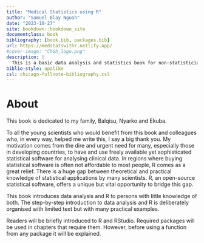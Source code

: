 ```yaml
--- 
title: "Medical Statistics using R"
author: "Samuel Blay Nguah"
date: "2023-10-27"
site: bookdown::bookdown_site
documentclass: book
bibliography: [book.bib, packages.bib]
url: https://medstatswithr.netlify.app/
#cover-image: "ChGh_logo.png"
description: |
  This is a basic data analysis and statistics book for non-statisticians and statisticians.
biblio-style: apalike
csl: chicago-fullnote-bibliography.csl
---
```



# About

This book is dedicated to my family, Balqisu, Nyarko and Ekuba.

To all the young scientists who would benefit from this book and colleagues who, in every way, helped me write this, I say a big thank you. My motivation comes from the dire and urgent need for many, especially those in developing countries, to have and use freely available yet sophisticated statistical software for analysing clinical data. In regions where buying statistical software is often not affordable to most people, R comes as a great relief. There is a huge gap between theoretical and practical knowledge of statistical applications by many scientists. R, an open-source statistical software, offers a unique but vital opportunity to bridge this gap.

This book introduces data analysis and R to persons with little knowledge of both. The step-by-step introduction to data analysis and R is deliberately organised with limited text but with many practical examples. 

Readers will be briefly introduced to R and RStudio. Required packages will be used in chapters that require them. However, before using a function from any package it will be explained.
 




